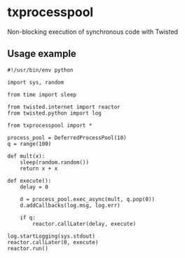 txprocesspool
=============

Non-blocking execution of synchronous code with Twisted

Usage example
------------


    #!/usr/bin/env python

    import sys, random

    from time import sleep

    from twisted.internet import reactor
    from twisted.python import log

    from txprocesspool import *

    process_pool = DeferredProcessPool(10)
    q = range(100)

    def mult(x):
        sleep(random.random())
        return x + x

    def execute():
        delay = 0

        d = process_pool.exec_async(mult, q.pop(0))
        d.addCallbacks(log.msg, log.err)

        if q:
            reactor.callLater(delay, execute)

    log.startLogging(sys.stdout)
    reactor.callLater(0, execute)
    reactor.run()
